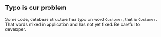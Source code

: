 ## Typo is our problem

Some code, database structure has typo on word `Customer`, that is `Costumer`. That words mixed in application and has not yet fixed. Be careful to developer.